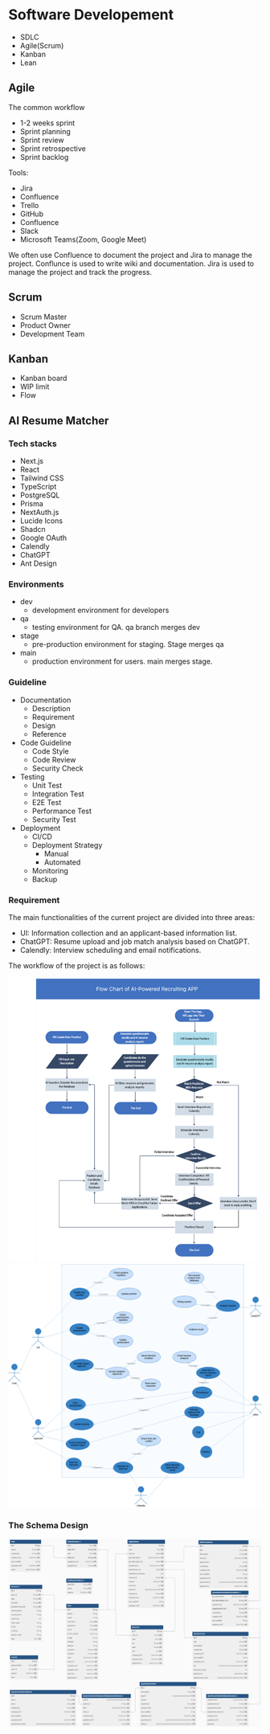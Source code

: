 # Software Developement

- SDLC
- Agile(Scrum)
- Kanban
- Lean

## Agile

The common workflow

- 1-2 weeks sprint
- Sprint planning
- Sprint review
- Sprint retrospective
- Sprint backlog

Tools:

- Jira
- Confluence
- Trello
- GitHub
- Confluence
- Slack
- Microsoft Teams(Zoom, Google Meet)

We often use Confluence to document the project and Jira to manage the project. Conflunce is used to write wiki and documentation. Jira is used to manage the project and track the progress.

## Scrum

- Scrum Master
- Product Owner
- Development Team

## Kanban

- Kanban board
- WIP limit
- Flow

## AI Resume Matcher

### Tech stacks

- Next.js
- React
- Tailwind CSS
- TypeScript
- PostgreSQL
- Prisma
- NextAuth.js
- Lucide Icons
- Shadcn
- Google OAuth
- Calendly
- ChatGPT
- Ant Design

### Environments

- dev
  - development environment for developers
- qa
  - testing environment for QA. qa branch merges dev
- stage
  - pre-production environment for staging. Stage merges qa
- main
  - production environment for users. main merges stage.

### Guideline

- Documentation
  - Description
  - Requirement
  - Design
  - Reference
- Code Guideline
  - Code Style
  - Code Review
  - Security Check
- Testing
  - Unit Test
  - Integration Test
  - E2E Test
  - Performance Test
  - Security Test
- Deployment
  - CI/CD
  - Deployment Strategy
    - Manual
    - Automated
  - Monitoring
  - Backup

### Requirement

The main functionalities of the current project are divided into three areas:

- UI: Information collection and an applicant-based information list.
- ChatGPT: Resume upload and job match analysis based on ChatGPT.
- Calendly: Interview scheduling and email notifications.

The workflow of the project is as follows:

![workflow](./assets/ai-resume-matcher.png)
![use case](./assets/use_case.png)

### The Schema Design

![entity relationship](./assets/er-diagram.png)
